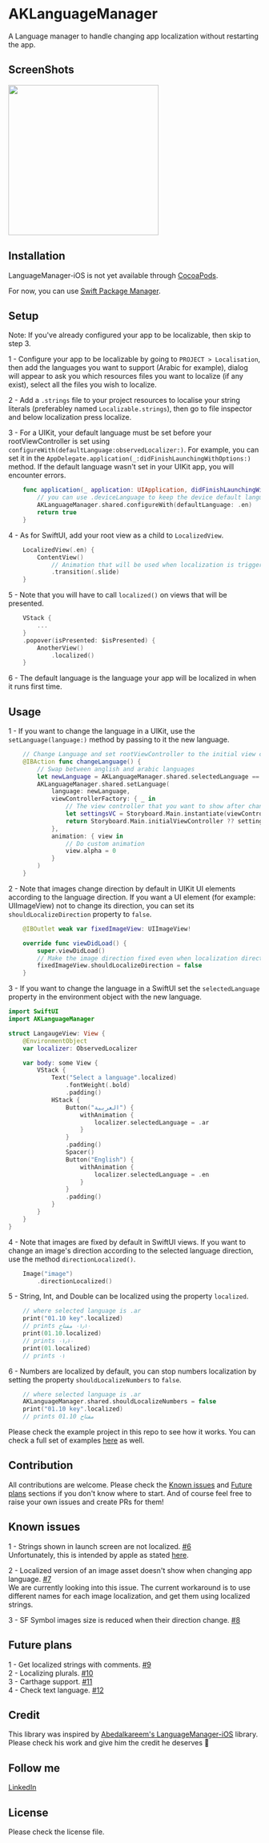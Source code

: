 # AKLanguageManager

A Language manager to handle changing app localization without restarting the app.

## ScreenShots

<img src="https://raw.githubusercontent.com/AmrKoritem/AKLanguageManager/master/README/aklm-example.gif"  width="300">

## Installation

LanguageManager-iOS is not yet available through [CocoaPods](https://cocoapods.org).

For now, you can use [Swift Package Manager](https://developer.apple.com/documentation/xcode/adding_package_dependencies_to_your_app).

## Setup

Note: If you've already configured your app to be localizable, then skip to step 3.

1 - Configure your app to be localizable by going to `PROJECT > Localisation`, then add the languages you want to support (Arabic for example), dialog will appear to ask you which resources files you want to localize (if any exist), select all the files you wish to localize.

2 - Add a `.strings` file to your project resources to localise your string literals (preferabley named `Localizable.strings`), then go to file inspector and below localization press localize.

3 - For a UIKit, your default language must be set before your rootViewController is set using `configureWith(defaultLanguage:observedLocalizer:)`. For example, you can set it in the `AppDelegate.application(_:didFinishLaunchingWithOptions:)` method. If the default language wasn't set in your UIKit app, you will encounter errors.
```swift
    func application(_ application: UIApplication, didFinishLaunchingWithOptions launchOptions: [UIApplication.LaunchOptionsKey: Any]?) -> Bool {
        // you can use .deviceLanguage to keep the device default language.
        AKLanguageManager.shared.configureWith(defaultLanguage: .en)
        return true
    }
```

4 - As for SwiftUI, add your root view as a child to `LocalizedView`.
```swift
    LocalizedView(.en) {
        ContentView()
            // Animation that will be used when localization is triggered.
            .transition(.slide)
    }
```

5 - Note that you will have to call `localized()` on views that will be presented.
```swift
    VStack {
        ...
    }
    .popover(isPresented: $isPresented) {
        AnotherView()
            .localized()
    }
```

6 - The default language is the language your app will be localized in when it runs first time.

## Usage

1 - If you want to change the language in a UIKit, use the `setLanguage(language:)` method by passing to it the new language.
```swift
    // Change Language and set rootViewController to the initial view controller
    @IBAction func changeLanguage() {
        // Swap between anglish and arabic languages
        let newLanguage = AKLanguageManager.shared.selectedLanguage == .en ? Language.ar : Language.en
        AKLanguageManager.shared.setLanguage(
            language: newLanguage,
            viewControllerFactory: { _ in
                // The view controller that you want to show after changing the language
                let settingsVC = Storyboard.Main.instantiate(viewController: SettingsViewController.self)
                return Storyboard.Main.initialViewController ?? settingsVC
            },
            animation: { view in
                // Do custom animation
                view.alpha = 0
            }
        )
    }
```

2 - Note that images change direction by default in UIKit UI elements according to the language direction. If you want a UI element (for example: UIImageView) not to change its direction, you can set its `shouldLocalizeDirection` property to `false`.
```swift
    @IBOutlet weak var fixedImageView: UIImageView!

    override func viewDidLoad() {
        super.viewDidLoad()
        // Make the image direction fixed even when localization direction change
        fixedImageView.shouldLocalizeDirection = false
    }
```

3 - If you want to change the language in a SwiftUI set the `selectedLanguage` property in the environment object with the new language.
```swift
import SwiftUI
import AKLanguageManager

struct LangaugeView: View {
    @EnvironmentObject
    var localizer: ObservedLocalizer

    var body: some View {
        VStack {
            Text("Select a language".localized)
                .fontWeight(.bold)
                .padding()
            HStack {
                Button("العربية") {
                    withAnimation {
                        localizer.selectedLanguage = .ar
                    }
                }
                .padding()
                Spacer()
                Button("English") {
                    withAnimation {
                        localizer.selectedLanguage = .en
                    }
                }
                .padding()
            }
        }
    }
}
```

4 - Note that images are fixed by default in SwiftUI views. If you want to change an image's direction according to the selected language direction, use the method `directionLocalized()`.
```swift
    Image("image")
        .directionLocalized()
```

5 - String, Int, and Double can be localized using the property `localized`.
```swift
    // where selected language is .ar
    print("01.10 key".localized)
    // prints ٠١٫١٠ مفتاح
    print(01.10.localized)
    // prints ٠١٫١٠
    print(01.localized)
    // prints ٠١
```

6 - Numbers are localized by default, you can stop numbers localization by setting the property `shouldLocalizeNumbers` to `false`.
```swift
    // where selected language is .ar
    AKLanguageManager.shared.shouldLocalizeNumbers = false
    print("01.10 key".localized)
    // prints 01.10 مفتاح
```

Please check the example project in this repo to see how it works. You can check a full set of examples [here](https://github.com/AmrKoritem/AKLibrariesExamples) as well.

## Contribution

All contributions are welcome. Please check the [Known issues](https://github.com/AmrKoritem/AKLanguageManager#known-issues) and [Future plans](https://github.com/AmrKoritem/AKLanguageManager#future-plans) sections if you don't know where to start. And of course feel free to raise your own issues and create PRs for them!

## Known issues

1 - Strings shown in launch screen are not localized. [#6](https://github.com/AmrKoritem/AKLanguageManager/issues/6)<br>
    Unfortunately, this is intended by apple as stated [here](https://developer.apple.com/design/human-interface-guidelines/patterns/launching/#:~:text=Avoid%20including%20text%20on%20your%20launch%20screen.).

2 - Localized version of an image asset doesn't show when changing app language. [#7](https://github.com/AmrKoritem/AKLanguageManager/issues/7)<br>
    We are currently looking into this issue. The current workaround is to use different names for each image localization, and get them using localized strings.
    
3 - SF Symbol images size is reduced when their direction change. [#8](https://github.com/AmrKoritem/AKLanguageManager/issues/8)<br>

## Future plans

1 - Get localized strings with comments. [#9](https://github.com/AmrKoritem/AKLanguageManager/issues/9)<br>
2 - Localizing plurals. [#10](https://github.com/AmrKoritem/AKLanguageManager/issues/10)<br>
3 - Carthage support. [#11](https://github.com/AmrKoritem/AKLanguageManager/issues/11)<br>
4 - Check text language. [#12](https://github.com/AmrKoritem/AKLanguageManager/issues/12)<br>

## Credit

This library was inspired by [Abedalkareem's LanguageManager-iOS](https://github.com/Abedalkareem/LanguageManager-iOS) library. Please check his work and give him the credit he deserves 🚀

## Follow me

[LinkedIn](https://www.linkedin.com/in/amr-koritem-976bb0125/)

## License

Please check the license file.
